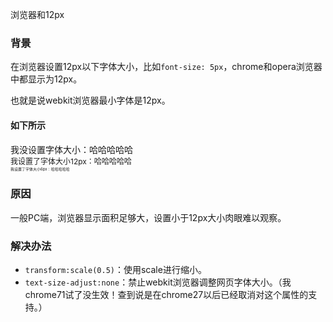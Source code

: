 浏览器和12px

### 背景
在浏览器设置12px以下字体大小，比如`font-size: 5px`，chrome和opera浏览器中都显示为12px。

也就是说webkit浏览器最小字体是12px。

#### 如下所示
<div>我没设置字体大小：哈哈哈哈哈</div>
<div style="font-size: 12px">我设置了字体大小12px：哈哈哈哈哈</div>
<div style="font-size: 6px">我设置了字体大小6px：哈哈哈哈哈</div>

### 原因
一般PC端，浏览器显示面积足够大，设置小于12px大小肉眼难以观察。

### 解决办法
* `transform:scale(0.5)`：使用scale进行缩小。
* `text-size-adjust:none`：禁止webkit浏览器调整网页字体大小。（我chrome71试了没生效！查到说是在chrome27以后已经取消对这个属性的支持。）
